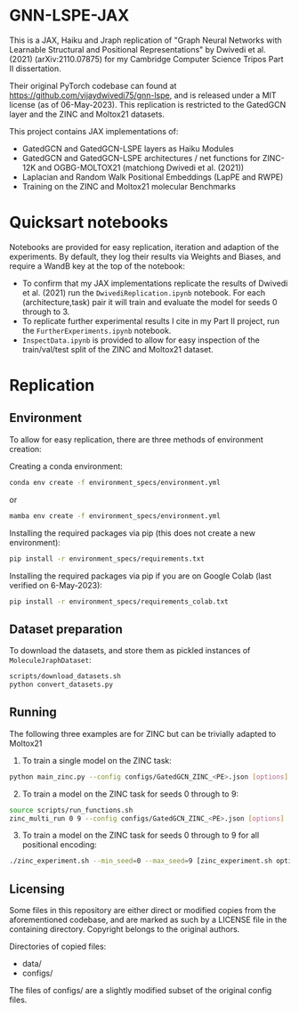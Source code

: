 # GNN-LSPE-JAX
This is a JAX, Haiku and Jraph replication of "Graph Neural Networks with Learnable Structural and Positional Representations" by Dwivedi et al. (2021) (arXiv:2110.07875) for my Cambridge Computer Science Tripos Part II dissertation.

Their original PyTorch codebase can found at https://github.com/vijaydwivedi75/gnn-lspe, and is released under a MIT license (as of 06-May-2023).
This replication is restricted to the GatedGCN layer and the ZINC and Moltox21 datasets. 

This project contains JAX implementations of:
 - GatedGCN and GatedGCN-LSPE layers as Haiku Modules
 - GatedGCN and GatedGCN-LSPE architectures / net functions for ZINC-12K and OGBG-MOLTOX21 (matchiong Dwivedi et al. (2021))
 - Laplacian and Random Walk Positional Embeddings (LapPE and RWPE)
 - Training on the ZINC and Moltox21 molecular Benchmarks

# Quicksart notebooks
Notebooks are provided for easy replication, iteration and adaption of the experiments. By default, they log their results via Weights and Biases, and require a WandB key at the top of the notebook:
 - To confirm that my JAX implementations replicate the results of Dwivedi et al. (2021) run the `DwivediReplication.ipynb` notebook. For each (architecture,task) pair it will train and evaluate the model for seeds 0 through to 3.
 - To replicate further experimental results I cite in my Part II project, run the `FurtherExperiments.ipynb` notebook.
 - `InspectData.ipynb` is provided to allow for easy inspection of the train/val/test split of the ZINC and Moltox21 dataset.

# Replication
## Environment
To allow for easy replication, there are three methods of environment creation: 

Creating a conda environment:
```bash
conda env create -f environment_specs/environment.yml
```
or 
```bash
mamba env create -f environment_specs/environment.yml
```

Installing the required packages via pip (this does not create a new environment):
```bash
pip install -r environment_specs/requirements.txt
```

Installing the required packages via pip if you are on Google Colab (last verified on 6-May-2023):
```bash
pip install -r environment_specs/requirements_colab.txt
```

## Dataset preparation

To download the datasets, and store them as pickled instances of `MoleculeJraphDataset`:
```bash
scripts/download_datasets.sh
python convert_datasets.py
```

## Running
The following three examples are for ZINC but can be trivially adapted to Moltox21
1. To train a single model on the ZINC task:
```bash
python main_zinc.py --config configs/GatedGCN_ZINC_<PE>.json [options]
```

2. To train a model on the ZINC task for seeds 0 through to 9:
```bash
source scripts/run_functions.sh
zinc_multi_run 0 9 --config configs/GatedGCN_ZINC_<PE>.json [options]
```

3. To train a model on the ZINC task for seeds 0 through to 9 for all positional encoding:
```bash
./zinc_experiment.sh --min_seed=0 --max_seed=9 [zinc_experiment.sh options] [-- [options]]
```

## Licensing 
Some files in this repository are either direct or modified copies from the aforementioned codebase, and are marked as such by a LICENSE file in the containing directory. Copyright belongs to the original authors.

Directories of copied files:
 - data/
 - configs/

The files of configs/ are a slightly modified subset of the original config files.

